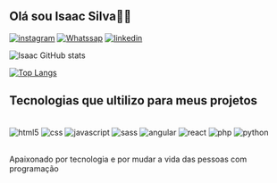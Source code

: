 ## Olá sou Isaac Silva👋🏻

[![instagram](https://img.shields.io/badge/Instagram-E4405F?style=for-the-badge&logo=instagram&logoColor=white)](https://www.instagram.com/isaacsilva_x/)
[![Whatssap](https://img.shields.io/badge/WhatsApp-25D366?style=for-the-badge&logo=whatsapp&logoColor=white)](https://web.whatsapp.com/)
[![linkedin](https://img.shields.io/badge/LinkedIn-0077B5?style=for-the-badge&logo=linkedin&logoColor=white)](https://www.linkedin.com/in/isaac-silva-205835217/)

![Isaac GitHub stats](https://github-readme-stats.vercel.app/api?username=isaacsilva-qu&show_icons=true&theme=dracula)

[![Top Langs](https://github-readme-stats.vercel.app/api/top-langs/?username=isaacsilva-qu)](https://github.com/anuraghazra/github-readme-stats)

## Tecnologias que ultilizo para meus projetos 

<div style="display: inline_block"><br/>
    <img align="center" alt="html5" src="https://img.shields.io/badge/HTML5-E34F26?style=for-the-badge&logo=html5&logoColor=white">
    <img align="center" alt="css" src="https://img.shields.io/badge/CSS3-1572B6?style=for-the-badge&logo=css3&logoColor=white">
    <img align="center" alt="javascript" src="https://img.shields.io/badge/JavaScript-F7DF1E?style=for-the-badge&logo=javascript&logoColor=black">
    <img align="center" alt="sass" src="https://img.shields.io/badge/Sass-CC6699?style=for-the-badge&logo=sass&logoColor=white">
    <img align="center" alt="angular" src="https://img.shields.io/badge/Angular-DD0031?style=for-the-badge&logo=angular&logoColor=white">
    <img align="center" alt="react" src="https://img.shields.io/badge/React-20232A?style=for-the-badge&logo=react&logoColor=61DAFB">
    <img align="center" alt="php" src="https://img.shields.io/badge/PHP-777BB4?style=for-the-badge&logo=php&logoColor=white">
    <img align="center" alt="python" src="https://img.shields.io/badge/Python-3776AB?style=for-the-badge&logo=python&logoColor=whitehttps://img.shields.io/badge/Python-3776AB?style=for-the-badge&logo=python&logoColor=white">
</div><br/>

Apaixonado por tecnologia e por mudar a vida das pessoas com programação    
